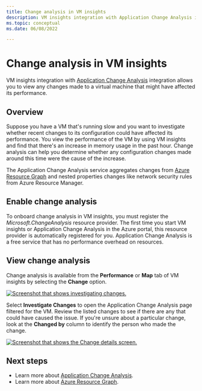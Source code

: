 ```yaml
---
title: Change analysis in VM insights
description: VM insights integration with Application Change Analysis integration allows you to view any changes made to a virtual machine that might have affected it performance.
ms.topic: conceptual
ms.date: 06/08/2022

---
```


# Change analysis in VM insights
VM insights integration with [Application Change Analysis](../app/change-analysis.md) integration allows you to view any changes made to a virtual machine that might have affected its performance.

## Overview
Suppose you have a VM that's running slow and you want to investigate whether recent changes to its configuration could have affected its performance. You view the performance of the VM by using VM insights and find that there's an increase in memory usage in the past hour. Change analysis can help you determine whether any configuration changes made around this time were the cause of the increase.

The Application Change Analysis service aggregates changes from [Azure Resource Graph](../../governance/resource-graph/how-to/get-resource-changes.md) and nested properties changes like network security rules from Azure Resource Manager.

## Enable change analysis
To onboard change analysis in VM insights, you must register the *Microsoft.ChangeAnalysis* resource provider. The first time you start VM insights or Application Change Analysis in the Azure portal, this resource provider is automatically registered for you. Application Change Analysis is a free service that has no performance overhead on resources.

## View change analysis
Change analysis is available from the **Performance** or **Map** tab of VM insights by selecting the **Change** option.

[![Screenshot that shows investigating changes.](media/vminsights-change-analysis/investigate-changes-screenshot.png)](media/vminsights-change-analysis/investigate-changes-screenshot-zoom.png#lightbox)

Select **Investigate Changes** to open the Application Change Analysis page filtered for the VM. Review the listed changes to see if there are any that could have caused the issue. If you're unsure about a particular change, look at the **Changed by** column to identify the person who made the change.

[![Screenshot that shows the Change details screen.](media/vminsights-change-analysis/change-details-screenshot.png)](media/vminsights-change-analysis/change-details-screenshot.png#lightbox)

## Next steps
- Learn more about [Application Change Analysis](../app/change-analysis.md).
- Learn more about [Azure Resource Graph](../../governance/resource-graph/how-to/get-resource-changes.md).

